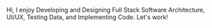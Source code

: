 Hi, I enjoy Developing and Designing Full Stack Software Architecture, UI/UX, Testing Data, and Implementing Code. Let's work!
